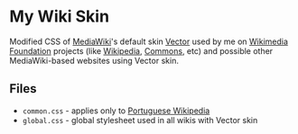 # My Wiki Skin

Modified CSS of [MediaWiki](https://www.mediawiki.org/)'s default skin [Vector](https://www.mediawiki.org/wiki/Skin:Vector) used by me on [Wikimedia Foundation](https://wikimediafoundation.org/) projects (like [Wikipedia](https://www.wikipedia.org/), [Commons](https://commons.wikimedia.org/), etc) and possible other MediaWiki-based websites using Vector skin.

## Files

* `common.css` - applies only to [Portuguese Wikipedia](https://pt.wikipedia.org/)
* `global.css` - global stylesheet used in all wikis with Vector skin
